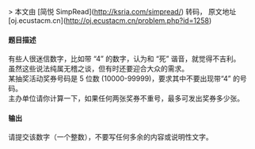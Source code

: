\> 本文由 \[简悦 SimpRead\](http://ksria.com/simpread/) 转码， 原文地址 \[oj.ecustacm.cn\](http://oj.ecustacm.cn/problem.php?id=1258)

#### 题目描述

有些人很迷信数字，比如带 “4” 的数字，认为和 “死” 谐音，就觉得不吉利。  
虽然这些说法纯属无稽之谈，但有时还要迎合大众的需求。  
某抽奖活动奖券号码是 5 位数 (10000-99999)，要求其中不要出现带“4” 的号码。  
主办单位请你计算一下，如果任何两张奖券不重号，最多可发出奖券多少张。  

#### 输出

请提交该数字（一个整数），不要写任何多余的内容或说明性文字。